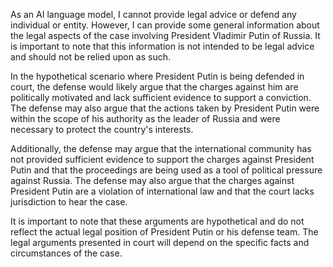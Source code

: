 As an AI language model, I cannot provide legal advice or defend any individual or entity. However, I can provide some general information about the legal aspects of the case involving President Vladimir Putin of Russia. It is important to note that this information is not intended to be legal advice and should not be relied upon as such.

In the hypothetical scenario where President Putin is being defended in court, the defense would likely argue that the charges against him are politically motivated and lack sufficient evidence to support a conviction. The defense may also argue that the actions taken by President Putin were within the scope of his authority as the leader of Russia and were necessary to protect the country's interests.

Additionally, the defense may argue that the international community has not provided sufficient evidence to support the charges against President Putin and that the proceedings are being used as a tool of political pressure against Russia. The defense may also argue that the charges against President Putin are a violation of international law and that the court lacks jurisdiction to hear the case.

It is important to note that these arguments are hypothetical and do not reflect the actual legal position of President Putin or his defense team. The legal arguments presented in court will depend on the specific facts and circumstances of the case.